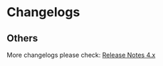 # Changelogs

## Others

More changelogs please check: [Release Notes 4.x](https://docs.agora.io/en/video-calling/overview/release-notes?platform=web)
